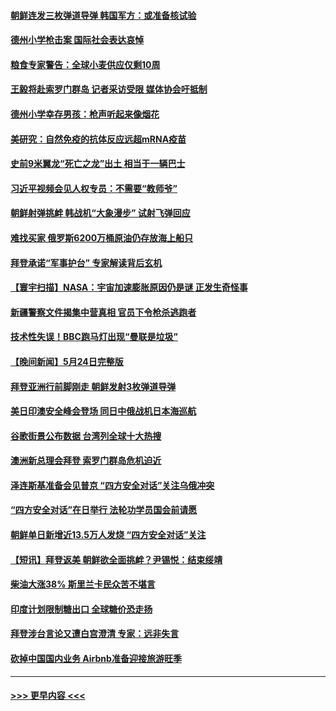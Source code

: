 #### [朝鲜连发三枚弹道导弹 韩国军方：或准备核试验](../pages/prog202/a103438230.md?t=05260451) 
#### [德州小学枪击案 国际社会表达哀悼](../pages/prog202/a103438210.md?t=05260451) 
#### [粮食专家警告：全球小麦供应仅剩10周](../pages/prog202/a103438202.md?t=05260451) 
#### [王毅将赴索罗门群岛 记者采访受限 媒体协会吁抵制](../pages/prog202/a103437914.md?t=05260451) 
#### [德州小学幸存男孩：枪声听起来像烟花](../pages/prog202/a103437919.md?t=05260451) 
#### [美研究：自然免疫的抗体反应远超mRNA疫苗](../pages/prog202/a103437926.md?t=05260451) 
#### [史前9米翼龙“死亡之龙”出土 相当于一辆巴士](../pages/prog202/a103437894.md?t=05260451) 
#### [习近平视频会见人权专员：不需要“教师爷”](../pages/prog202/a103437824.md?t=05260451) 
#### [朝鲜射弹挑衅 韩战机“大象漫步” 试射飞弹回应](../pages/prog202/a103437854.md?t=05260451) 
#### [难找买家 俄罗斯6200万桶原油仍存放海上船只](../pages/prog202/a103437804.md?t=05260451) 
#### [拜登承诺“军事护台” 专家解读背后玄机](../pages/prog202/a103437781.md?t=05260451) 
#### [【寰宇扫描】NASA：宇宙加速膨胀原因仍是谜 正发生奇怪事](../pages/prog202/a103437632.md?t=05260451) 
#### [新疆警察文件揭集中营真相 官员下令枪杀逃跑者](../pages/prog202/a103437683.md?t=05260451) 
#### [技术性失误！BBC跑马灯出现“曼联是垃圾”](../pages/prog202/a103437664.md?t=05260451) 
#### [【晚间新闻】5月24日完整版](../pages/prog202/a103437624.md?t=05260451) 
#### [拜登亚洲行前脚刚走 朝鲜发射3枚弹道导弹](../pages/prog202/a103437583.md?t=05260451) 
#### [美日印澳安全峰会登场 同日中俄战机日本海巡航](../pages/prog202/a103437504.md?t=05260451) 
#### [谷歌街景公布数据 台湾列全球十大热搜](../pages/prog202/a103437516.md?t=05260451) 
#### [澳洲新总理会拜登 索罗门群岛危机迫近](../pages/prog202/a103437333.md?t=05260451) 
#### [泽连斯基准备会见普京 “四方安全对话”关注乌俄冲突](../pages/prog202/a103437350.md?t=05260451) 
#### [“四方安全对话”在日举行 法轮功学员国会前请愿](../pages/prog202/a103437337.md?t=05260451) 
#### [朝鲜单日新增近13.5万人发烧 “四方安全对话”关注](../pages/prog202/a103437339.md?t=05260451) 
#### [【短讯】拜登返美 朝鲜欲全面挑衅？尹锡悦：结束绥靖](../pages/prog202/a103437341.md?t=05260451) 
#### [柴油大涨38% 斯里兰卡民众苦不堪言](../pages/prog202/a103437185.md?t=05260451) 
#### [印度计划限制糖出口 全球糖价恐走扬](../pages/prog202/a103437171.md?t=05260451) 
#### [拜登涉台言论又遭白宫澄清 专家：远非失言](../pages/prog202/a103437036.md?t=05260451) 
#### [砍掉中国国内业务 Airbnb准备迎接旅游旺季](../pages/prog202/a103437040.md?t=05260451) 

----
#### [ >>> 更早内容 <<< ](../indexes/prog202-earlier.md)
